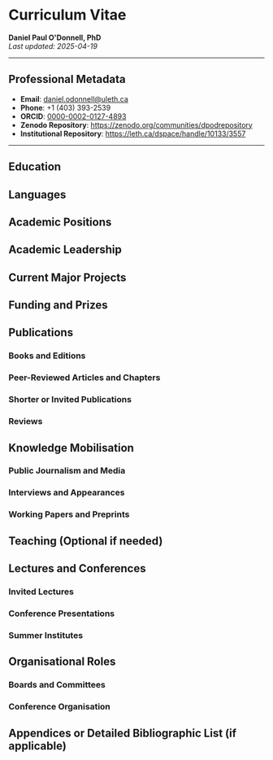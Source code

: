 # Curriculum Vitae  
**Daniel Paul O'Donnell, PhD**  
_Last updated: 2025-04-19_

---

## Professional Metadata
- **Email**: daniel.odonnell@uleth.ca  
- **Phone**: +1 (403) 393-2539  
- **ORCID**: [0000-0002-0127-4893](https://orcid.org/0000-0002-0127-4893)  
- **Zenodo Repository**: https://zenodo.org/communities/dpodrepository  
- **Institutional Repository**: https://leth.ca/dspace/handle/10133/3557  

---

## Education

## Languages

## Academic Positions

## Academic Leadership

## Current Major Projects

## Funding and Prizes

## Publications  
### Books and Editions  
### Peer-Reviewed Articles and Chapters  
### Shorter or Invited Publications  
### Reviews  

## Knowledge Mobilisation  
### Public Journalism and Media  
### Interviews and Appearances  
### Working Papers and Preprints  

## Teaching (Optional if needed)

## Lectures and Conferences  
### Invited Lectures  
### Conference Presentations  
### Summer Institutes  

## Organisational Roles  
### Boards and Committees  
### Conference Organisation  

## Appendices or Detailed Bibliographic List (if applicable)
